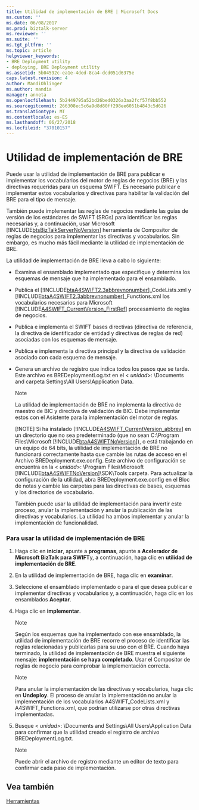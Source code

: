 ```yaml
---
title: Utilidad de implementación de BRE | Microsoft Docs
ms.custom: ''
ms.date: 06/08/2017
ms.prod: biztalk-server
ms.reviewer: ''
ms.suite: ''
ms.tgt_pltfrm: ''
ms.topic: article
helpviewer_keywords:
- BRE Deployment utility
- deploying, BRE Deployment utility
ms.assetid: 5b04592c-ea1e-4ded-8ca4-dcd051d6375e
caps.latest.revision: 4
author: MandiOhlinger
ms.author: mandia
manager: anneta
ms.openlocfilehash: 5b2449795a52bd26bed0326a3aa2fcf57f8bb552
ms.sourcegitcommit: 266308ec5c6a9d8d80ff298ee6051b4843c5d626
ms.translationtype: MT
ms.contentlocale: es-ES
ms.lasthandoff: 06/27/2018
ms.locfileid: "37010157"
---
```

# <a name="bre-deployment-utility"></a>Utilidad de implementación de BRE
Puede usar la utilidad de implementación de BRE para publicar e implementar los vocabularios del motor de reglas de negocios (BRE) y las directivas requeridas para un esquema SWIFT. Es necesario publicar e implementar estos vocabularios y directivas para habilitar la validación del BRE para el tipo de mensaje.  
  
 También puede implementar las reglas de negocios mediante las guías de versión de los estándares de SWIFT (SRGs) para identificar las reglas necesarias y, a continuación, usar Microsoft [!INCLUDE[btsBizTalkServerNoVersion](../../includes/btsbiztalkservernoversion-md.md)] herramienta de Compositor de reglas de negocios para implementar las directivas y vocabularios. Sin embargo, es mucho más fácil mediante la utilidad de implementación de BRE.  
  
 La utilidad de implementación de BRE lleva a cabo lo siguiente:  
  
- Examina el ensamblado implementado que especifique y determina los esquemas de mensaje que ha implementado para el ensamblado.  
  
- Publica el [!INCLUDE[btaA4SWIFT2.3abbrevnonumber](../../includes/btaa4swift2-3abbrevnonumber-md.md)]_CodeLists.xml y [!INCLUDE[btaA4SWIFT2.3abbrevnonumber](../../includes/btaa4swift2-3abbrevnonumber-md.md)]_Functions.xml los vocabularios necesarios para Microsoft [!INCLUDE[A4SWIFT_CurrentVersion_FirstRef](../../includes/a4swift-currentversion-firstref-md.md)] procesamiento de reglas de negocios.  
  
- Publica e implementa el SWIFT bases directivas (directiva de referencia, la directiva de identificador de entidad y directivas de reglas de red) asociadas con los esquemas de mensaje.  
  
- Publica e implementa la directiva principal y la directiva de validación asociado con cada esquema de mensaje.  
  
- Genera un archivo de registro que indica todos los pasos que se tarda. Este archivo es BREDeploymentLog.txt en el \< *unidad*\>: \Documents and carpeta Settings\All Users\Application Data.  
  
  > [!NOTE]
  >  La utilidad de implementación de BRE no implementa la directiva de maestro de BIC y directiva de validación de BIC. Debe implementar estos con el Asistente para la implementación del motor de reglas.  
  > 
  > [!NOTE]
  >  Si ha instalado [!INCLUDE[A4SWIFT_CurrentVersion_abbrev](../../includes/a4swift-currentversion-abbrev-md.md)] en un directorio que no sea predeterminado (que no sean C:\Program Files\Microsoft [!INCLUDE[btaA4SWIFTNoVersion](../../includes/btaa4swiftnoversion-md.md)]), o está trabajando en un equipo de 64 bits, la utilidad de implementación de BRE no funcionará correctamente hasta que cambie las rutas de acceso en el Archivo BREDeployment.exe.config. Este archivo de configuración se encuentra en la \< *unidad*\>: \Program Files\Microsoft [!INCLUDE[btaA4SWIFTNoVersion](../../includes/btaa4swiftnoversion-md.md)]\SDK\Tools carpeta. Para actualizar la configuración de la utilidad, abra BREDeployment.exe.config en el Bloc de notas y cambie las carpetas para las directivas de bases, esquemas y los directorios de vocabulario.  
  
  También puede usar la utilidad de implementación para invertir este proceso, anular la implementación y anular la publicación de las directivas y vocabularios. La utilidad ha ambos implementar y anular la implementación de funcionalidad.  
  
### <a name="to-use-the-bre-deployment-utility"></a>Para usar la utilidad de implementación de BRE  
  
1.  Haga clic en **iniciar**, apunte a **programas**, apunte a **Acelerador de Microsoft BizTalk para SWIFT**y, a continuación, haga clic en **utilidad de implementación de BRE**.  
  
2.  En la utilidad de implementación de BRE, haga clic en **examinar**.  
  
3.  Seleccione el ensamblado implementado o para el que desea publicar e implementar directivas y vocabularios y, a continuación, haga clic en los ensamblados **Aceptar**.  
  
4.  Haga clic en **implementar**.  
  
    > [!NOTE]
    >  Según los esquemas que ha implementado con ese ensamblado, la utilidad de implementación de BRE recorre el proceso de identificar las reglas relacionadas y publicarlas para su uso con el BRE. Cuando haya terminado, la utilidad de implementación de BRE muestra el siguiente mensaje: **implementación se haya completado**. Usar el Compositor de reglas de negocio para comprobar la implementación correcta.  
  
    > [!NOTE]
    >  Para anular la implementación de las directivas y vocabularios, haga clic en **Undeploy**. El proceso de anular la implementación no anular la implementación de los vocabularios A4SWIFT_CodeLists.xml y A4SWIFT_Functions.xml, que podrían utilizarse por otras directivas implementadas.  
  
5.  Busque \< *unidad*\>: \Documents and Settings\All Users\Application Data para confirmar que la utilidad creado el registro de archivo BREDeploymentLog.txt.  
  
    > [!NOTE]
    >  Puede abrir el archivo de registro mediante un editor de texto para confirmar cada paso de implementación.  
  
## <a name="see-also"></a>Vea también  
 [Herramientas](../../adapters-and-accelerators/accelerator-swift/tools.md)